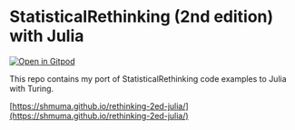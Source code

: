 # StatisticalRethinking (2nd edition) with Julia

[![Open in Gitpod](https://gitpod.io/button/open-in-gitpod.svg)](https://gitpod.io/#https://github.com/jzhang-dev/rethinking-2ed-julia)

This repo contains my port of StatisticalRethinking code examples to Julia with Turing.

[https://shmuma.github.io/rethinking-2ed-julia/](https://shmuma.github.io/rethinking-2ed-julia/)
